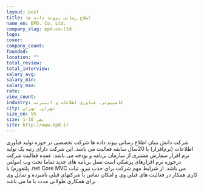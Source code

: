 ```yaml
---
layout: post
title: اطلاع رسانی پیوند داده ها
name_en: EPD. Co. Ltd.
company_slug: epd-co-ltd
logo: 
cover: 
company_count:
founded:
location: ""
total_review: 
total_interview: 
salary_avg: 
salary_min: 
salary_max: 
rate: 
view_count: 
industry: کامپیوتر، فناوری اطلاعات و اینترنت
city: تهران, تهران
size_en: VS
size: 1-10 نفر
site: http://www.epd.ir
---
```


شرکت دانش بنیان اطلاع رسانی پیوند داده ها شرکت تخصصی در حوزه تولید فنآوری اطلاعات (نرم‌افزار) با 20سال سابقه فعالیت می باشد. این شرکت دارای رتبه یک تولید نرم افزار سفارش مشتری از سازمان برنامه و بودجه می باشد. عمده فعالیت شرکت درحوزه نرم افزارهای پزشکی است نسل برنامه های جدید تماما تحت وب (مولتی پلتفورم) با .net Core MVC می باشد. از شرایط مهم شرکت برای جذب نیرو، ثبات کاری همکار در فعالیت های قبلی وی و امکان تماس با شرکتهای قبلی نامبرده و تمایل وی برای همکاری طولانی مدت با ما می باشد
